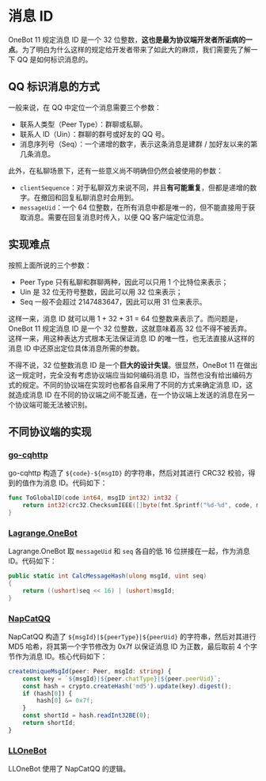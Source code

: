 # 消息 ID

OneBot 11 规定消息 ID 是一个 32 位整数，**这也是最为协议端开发者所诟病的一点**。为了明白为什么这样的规定给开发者带来了如此大的麻烦，我们需要先了解一下 QQ 是如何标识消息的。

## QQ 标识消息的方式

一般来说，在 QQ 中定位一个消息需要三个参数：

- 联系人类型（Peer Type）：群聊或私聊。
- 联系人 ID（Uin）：群聊的群号或好友的 QQ 号。
- 消息序列号（Seq）：一个递增的数字，表示这条消息是建群 / 加好友以来的第几条消息。

此外，在私聊场景下，还有一些意义尚不明确但仍然会被使用的参数：

- `clientSequence`：对于私聊双方来说不同，并且**有可能重复**，但都是递增的数字。在撤回和回复私聊消息时会用到。
- `messageUid`：一个 64 位整数，在所有消息中都是唯一的，但不能直接用于获取消息。需要在回复消息时传入，以便 QQ 客户端定位消息。

## 实现难点

按照上面所说的三个参数：

- Peer Type 只有私聊和群聊两种，因此可以只用 1 个比特位来表示；
- Uin 是 32 位无符号整数，因此可以用 32 位来表示；
- Seq 一般不会超过 2147483647，因此可以用 31 位来表示。

这样一来，消息 ID 就可以用 1 + 32 + 31 = 64 位整数来表示了。而问题是，OneBot 11 规定消息 ID 是一个 32 位整数，这就意味着高 32 位不得不被丢弃。这样一来，用这种表达方式根本无法保证消息 ID 的唯一性，也无法直接从这样的消息 ID 中还原出定位具体消息所需的参数。

不得不说，32 位整数消息 ID 是一个**巨大的设计失误**。很显然，OneBot 11 在做出这一规定时，完全没有考虑协议端应当如何编码消息 ID，当然也没有给出编码方式的规定。不同的协议端在实现时也都各自采用了不同的方式来确定消息 ID，这就造成消息 ID 在不同的协议端之间不能互通，在一个协议端上发送的消息在另一个协议端可能无法被识别。

## 不同协议端的实现

### [go-cqhttp](https://github.com/Mrs4s/go-cqhttp/blob/a5923f179b360331786a6509eb33481e775a7bd1/db/database.go#L102)

go-cqhttp 构造了 `${code}-${msgID}` 的字符串，然后对其进行 CRC32 校验，得到的值作为消息 ID。代码如下：

```go
func ToGlobalID(code int64, msgID int32) int32 {
	return int32(crc32.ChecksumIEEE([]byte(fmt.Sprintf("%d-%d", code, msgID))))
}
```

### [Lagrange.OneBot](https://github.com/LagrangeDev/Lagrange.Core/blob/0f3b9cae21321f7fd41d0346ce827d85c6c99361/Lagrange.OneBot/Database/MessageRecord.cs#L70)

Lagrange.OneBot 取 `messageUid` 和 `seq` 各自的低 16 位拼接在一起，作为消息 ID。代码如下：

```csharp
public static int CalcMessageHash(ulong msgId, uint seq)
{
    return ((ushort)seq << 16) | (ushort)msgId;
}
```

### [NapCatQQ](https://github.com/NapNeko/NapCatQQ/blob/cc30b51d58233db02b48862ecca2c1aa24ce1535/src/common/message-unique.ts#L99)

NapCatQQ 构造了 `${msgId}|${peerType}|${peerUid}` 的字符串，然后对其进行 MD5 哈希，将其第一个字节修改为 0x7f 以保证消息 ID 为正数，最后取前 4 个字节作为消息 ID。核心代码如下：

```typescript
createUniqueMsgId(peer: Peer, msgId: string) {
    const key = `${msgId}|${peer.chatType}|${peer.peerUid}`;
    const hash = crypto.createHash('md5').update(key).digest();
    if (hash[0]) {
        hash[0] &= 0x7f;
    }
    const shortId = hash.readInt32BE(0);
    return shortId;
}
```

### [LLOneBot](https://github.com/LLOneBot/LLOneBot/blob/f1af0d3a3db7031b82717ac44c892cf7656bcabe/src/main/store.ts#L64)

LLOneBot 使用了 NapCatQQ 的逻辑。

